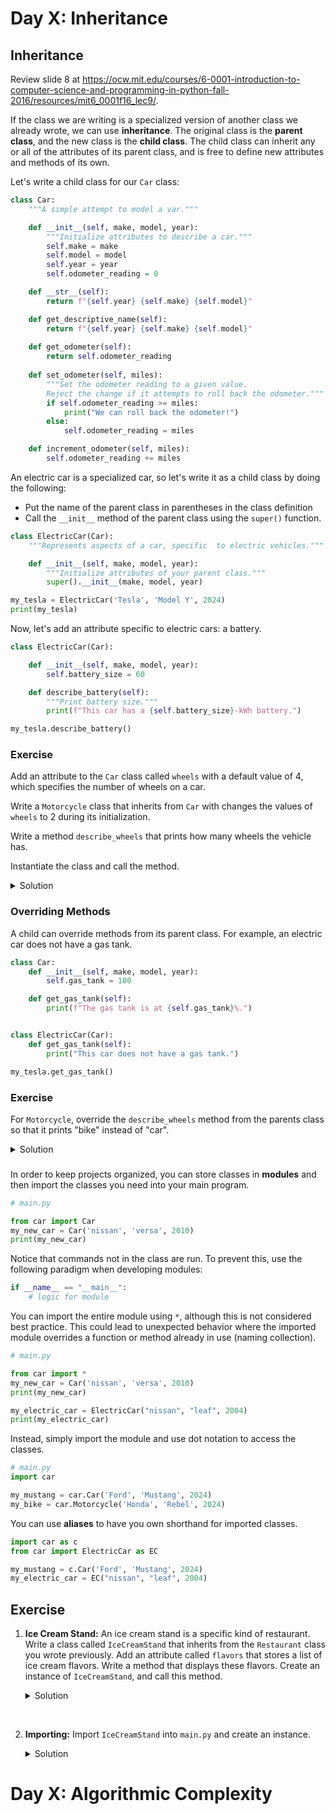 # Day X: Inheritance

## Inheritance

Review slide 8 at https://ocw.mit.edu/courses/6-0001-introduction-to-computer-science-and-programming-in-python-fall-2016/resources/mit6_0001f16_lec9/.

If the class we are writing is a specialized version of another class we already wrote, we can use **inheritance**. The original class is the **parent class**, and the new class is the **child class**. The child class can inherit any or all of the attributes of its parent class, and is free to define new attributes and methods of its own.

Let's write a child class for our `Car` class:

```python
class Car:
    """A simple attempt to model a var."""

    def __init__(self, make, model, year):
        """Initialize attributes to describe a car."""
        self.make = make
        self.model = model
        self.year = year
        self.odometer_reading = 0

    def __str__(self):
        return f"{self.year} {self.make} {self.model}"

    def get_descriptive_name(self):
        return f"{self.year} {self.make} {self.model}"
    
    def get_odometer(self):
        return self.odometer_reading
    
    def set_odometer(self, miles):
        """Set the odometer reading to a given value.
        Reject the change if it attempts to roll back the odometer."""
        if self.odometer_reading >= miles:
            print("We can roll back the odometer!")
        else:
            self.odometer_reading = miles

    def increment_odometer(self, miles):
        self.odometer_reading += miles
```

An electric car is a specialized car, so let's write it as a child class by doing the following:

- Put the name of the parent class in parentheses in the class definition
- Call the `__init__` method of the parent class using the `super()` function.

```python
class ElectricCar(Car):
    """Represents aspects of a car, specific  to electric vehicles."""

    def __init__(self, make, model, year):
        """Initialize attributes of your parent class."""
        super().__init__(make, model, year)

my_tesla = ElectricCar('Tesla', 'Model Y', 2024)
print(my_tesla)
```

Now, let's add an attribute specific to electric cars: a battery.

```python
class ElectricCar(Car):

    def __init__(self, make, model, year):
        self.battery_size = 60

    def describe_battery(self):
        """Print battery size."""
        print(f"This car has a {self.battery_size}-kWh battery.")

my_tesla.describe_battery()
```

### Exercise

Add an attribute to the `Car` class called `wheels` with a default value of 4, which specifies the number of wheels on a car.

Write a `Motorcycle` class that inherits from `Car` with changes the values of `wheels` to 2 during its initialization.

Write a method `describe_wheels` that prints how many wheels the vehicle has.

Instantiate the class and call the method.

<details>
<summary>Solution</summary>

```python
class Car:
    def __init__(self, make, model, year):
        self.wheels = 4

    def describe_wheels(self):
        print(f"This car has {self.wheels} wheels.")

class Motorcycle(Car):
    def __init__(self, make, model, year):
        super().__init__(make, model, year) 
        self.wheels = 2

my_bike = Motorcycle("Harley Davidson", "Road Glide", 2024)
print(my_bike)
my_bike.describe_wheels()
```
</details>

### Overriding Methods

A child can override methods from its parent class. For example, an electric car does not have a gas tank.

```python
class Car:
    def __init__(self, make, model, year):
        self.gas_tank = 100

    def get_gas_tank(self):
        print(f"The gas tank is at {self.gas_tank}%.")


class ElectricCar(Car):
    def get_gas_tank(self):
        print("This car does not have a gas tank.")

my_tesla.get_gas_tank()
```

### Exercise

For `Motorcycle`, override the `describe_wheels` method from the parents class so that it prints "bike" instead of "car".

<details>
<summary>Solution</summary>

```python
class Motorcycle(Car):
    def __init__(self, make, model, year):
        super().__init__(make, model, year) 
        self.wheels = 2

    def describe_wheels(self):
        print(f"This bike has {self.wheels} wheels.")

my_bike = Motorcycle("Harley Davidson", "Road Glide", 2024)
print(my_bike)
my_bike.describe_wheels()
```

Note that it would likely be better to generalize the parent class to say "vehicle". Alternately, we could write `Motorcycle` has its own class or write a general `Vehicle` class and inherit from that.

</details>

### 

In order to keep projects organized, you can store classes in **modules** and then import the classes you need into your main program.

```python
# main.py

from car import Car
my_new_car = Car('nissan', 'versa', 2010)
print(my_new_car)
```

Notice that commands not in the class are run. To prevent this, use the following paradigm when developing modules:

```python
if __name__ == "__main__":
    # logic for module
```

You can import the entire module using `*`, although this is not considered best practice. This could lead to unexpected behavior where the imported module overrides a function or method already in use (naming collection).

```python
# main.py

from car import *
my_new_car = Car('nissan', 'versa', 2010)
print(my_new_car)

my_electric_car = ElectricCar("nissan", "leaf", 2004)
print(my_electric_car)
```

Instead, simply import the module and use dot notation to access the classes.

```python
# main.py
import car

my_mustang = car.Car('Ford', 'Mustang', 2024)
my_bike = car.Motorcycle('Honda', 'Rebel', 2024)
```

You can use **aliases** to have you own shorthand for imported classes.

```python
import car as c
from car import ElectricCar as EC

my_mustang = c.Car('Ford', 'Mustang', 2024)
my_electric_car = EC("nissan", "leaf", 2004)
```

## Exercise

1. **Ice Cream Stand:** An ice cream stand is a specific kind of restaurant. Write a class called `IceCreamStand` that inherits from the `Restaurant` class you wrote previously. Add an attribute called `flavors` that stores a list of ice cream flavors. Write a method that displays these flavors. Create an instance of `IceCreamStand`, and call this method.

   <details>
   <summary>Solution</summary>

   ```python
   TODO
   ```
   </details>

<br>

2. **Importing:** Import `IceCreamStand` into `main.py` and create an instance.

   <details>
   <summary>Solution</summary>

   ```python
   TODO
   ```
   </details>

# Day X: Algorithmic Complexity
